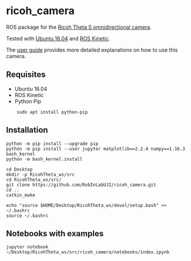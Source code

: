 # ricoh_camera

ROS package for the [Ricoh Theta S omnidirectional camera](https://theta360.com/en/about/theta/s.html).

Tested with [Ubuntu 16.04](http://releases.ubuntu.com/16.04/) and [ROS Kinetic](http://wiki.ros.org/kinetic).

The [user guide](https://support.theta360.com/en/manual/s/index.html) provides more detailed explanations 
on how to use this camera.

## Requisites

* Ubuntu 16.04
* ROS Kinetic
* Python Pip
```
    sudo apt install python-pip
``` 
## Installation

    python -m pip install --upgrade pip
    python -m pip install --user jupyter matplotlib==2.2.4 numpy==1.16.3 bash_kernel
    python -m bash_kernel.install
   
    cd Desktop
    mkdir -p RicohTheta_ws/src
    cd RicohTheta_ws/src/
    git clone https://github.com/RobInLabUJI/ricoh_camera.git
    cd ..
    catkin_make
   
    echo "source $HOME/Desktop/RicohTheta_ws/devel/setup.bash" >> ~/.bashrc
    source ~/.bashrc

## Notebooks with examples

    jupyter notebook ~/Desktop/RicohTheta_ws/src/ricoh_camera/notebooks/index.ipynb
   
